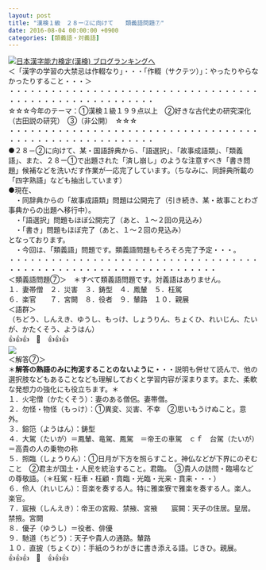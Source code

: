 ```yaml
---
layout: post
title: "漢検１級　２８ー②に向けて　　類義語問題⑦"
date: 2016-08-04 00:00:00 +0900
categories: [類義語・対義語]
---
```


[![](/syuusyuu9701/assets/images/漢検１級-２８ー②に向けて-類義語問題⑦-br_c_3028_1.gif)](http://blog.with2.net/link.php?1659096:3028 "日本漢字能力検定(漢検) ブログランキングへ")[日本漢字能力検定(漢検) ブログランキングへ](http://blog.with2.net/link.php?1659096:3028)  
＜「漢字の学習の大禁忌は作輟なり」・・・「作輟（サクテツ）」：やったりやらなかったりすること・・・＞  
・・・・・・・・・・・・・・・・・・・・・・・・・・・・・・・・・・・・・・・・・・・・・・・・・・・・・・・・・  
☆☆☆今年のテーマ：①漢検１級１９９点以上　②好きな古代史の研究深化（古田説の研究）　③（非公開）　☆☆☆　　  
・・・・・・・・・・・・・・・・・・・・・・・・・・・・・・・・・・・・・・・・・・・・・・・・・・・・・・・・・  
●２８－②に向けて、某・国語辞典から、「語選択」、「故事成語類」、「類義語」、また、２８ー①で出題された「済し崩し」のような注意すべき「書き問題」候補などを洗いだす作業が一応完了しています。（ちなみに、同辞典所載の「四字熟語」なども抽出しています）  
●現在、  
　・同辞典からの「故事成語類」問題は公開完了（引き続き、某・故事ことわざ事典からの出題へ移行中）。  
　・「語選択」問題もほぼ公開完了（あと、１～２回の見込み）  
　・「書き」問題もほぼ完了（あと、１～２回の見込み）  
となっております。  
　・今回は、「類義語」問題です。類義語問題もそろそろ完了予定・・・。  
・・・・・・・・・・・・・・・・・・・・・・・・・・・・・・・・・・・・・・・・・・・・・・・・・・・・・・・・・・・・・・・・・・  
＜類義語問題⑦＞　＊すべて類義語問題です。対義語はありません。  
１．妻帯僧　２．災害　３．鋳型　４．鳳輦　５．枉駕  
６．楽官　　７．宮闕　８．役者　９．輦路　１０．親展  
＜語群＞  
（ちどう、しんえき、ゆうし、もっけ、しょうりん、ちょくひ、れいじん、たいが、かたくそう、ようはん）  
👍👍👍　🐒　👍👍👍  
![](/syuusyuu9701/assets/images/漢検１級-２８ー②に向けて-類義語問題⑦-c12f57958b3b8e85f21306e47a31d98f.png)  
＜解答⑦＞  
＊**解答の熟語のみに拘泥することのないように・**・・説明も併せて読んで、他の選択肢などもあることなども理解しておくと学習内容が深まります。また、柔軟な発想力の強化にも役立ちます。＊  
１．火宅僧（かたくそう）：妻のある僧侶。妻帯僧。  
２．勿怪・物怪（もっけ）：①異変、災害、不幸　②思いもうけぬこと。意外。  
３．鎔笵（ようはん）：鋳型  
４．大駕（たいが）＝鳳輦、竜駕、鳳駕　＝帝王の車駕　ｃｆ　台駕（たいが）＝高貴の人の乗物の称  
５．照臨（しょうりん）：①日月が下方を照らすこと。神仏などが下界にのぞむこと　②君主が国土・人民を統治すること。君臨。　③貴人の訪問・臨場などの尊敬語。（＊枉駕・枉車・枉顧・賁臨・光臨・光来・賁来・・・）  
６．伶人（れいじん）：音楽を奏する人。特に雅楽寮で雅楽を奏する人。楽人。楽官。  
７．宸掖（しんえき）：帝王の宮殿、禁掖、宮掖　　宸闕：天子の住居。皇居。禁掖。宮闕  
８．優子（ゆうし）＝役者、俳優  
９．馳道（ちどう）：天子や貴人の通路。輦路  
１０．直披（ちょくひ）：手紙のうわがきに書き添える語。じきひ。親展。  
👍👍👍　🐒　👍👍👍  